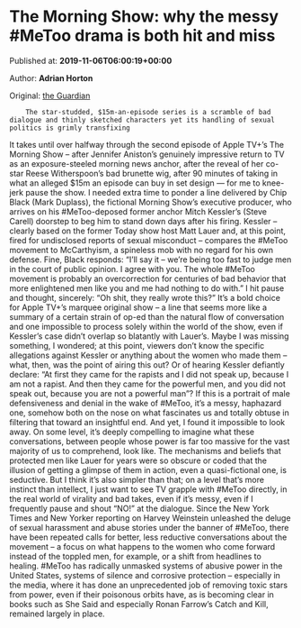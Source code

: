 
# The Morning Show: why the messy #MeToo drama is both hit and miss

Published at: **2019-11-06T06:00:19+00:00**

Author: **Adrian Horton**

Original: [the Guardian](https://www.theguardian.com/tv-and-radio/2019/nov/06/the-morning-show-jennifer-aniston-metoo)


        The star-studded, $15m-an-episode series is a scramble of bad dialogue and thinly sketched characters yet its handling of sexual politics is grimly transfixing
      
It takes until over halfway through the second episode of Apple TV+’s The Morning Show – after Jennifer Aniston’s genuinely impressive return to TV as an exposure-steeled morning news anchor, after the reveal of her co-star Reese Witherspoon’s bad brunette wig, after 90 minutes of taking in what an alleged $15m an episode can buy in set design — for me to knee-jerk pause the show.
I needed extra time to ponder a line delivered by Chip Black (Mark Duplass), the fictional Morning Show’s executive producer, who arrives on his #MeToo-deposed former anchor Mitch Kessler’s (Steve Carell) doorstep to beg him to stand down days after his firing. Kessler – clearly based on the former Today show host Matt Lauer and, at this point, fired for undisclosed reports of sexual misconduct – compares the #MeToo movement to McCarthyism, a spineless mob with no regard for his own defense. Fine, Black responds: “I’ll say it – we’re being too fast to judge men in the court of public opinion. I agree with you. The whole #MeToo movement is probably an overcorrection for centuries of bad behavior that more enlightened men like you and me had nothing to do with.”
I hit pause and thought, sincerely: “Oh shit, they really wrote this?” It’s a bold choice for Apple TV+’s marquee original show – a line that seems more like a summary of a certain strain of op-ed than the natural flow of conversation and one impossible to process solely within the world of the show, even if Kessler’s case didn’t overlap so blatantly with Lauer’s. Maybe I was missing something, I wondered; at this point, viewers don’t know the specific allegations against Kessler or anything about the women who made them – what, then, was the point of airing this out? Or of hearing Kessler defiantly declare: “At first they came for the rapists and I did not speak up, because I am not a rapist. And then they came for the powerful men, and you did not speak out, because you are not a powerful man”?
If this is a portrait of male defensiveness and denial in the wake of #MeToo, it’s a messy, haphazard one, somehow both on the nose on what fascinates us and totally obtuse in filtering that toward an insightful end. And yet, I found it impossible to look away. On some level, it’s deeply compelling to imagine what these conversations, between people whose power is far too massive for the vast majority of us to comprehend, look like. The mechanisms and beliefs that protected men like Lauer for years were so obscure or coded that the illusion of getting a glimpse of them in action, even a quasi-fictional one, is seductive. But I think it’s also simpler than that; on a level that’s more instinct than intellect, I just want to see TV grapple with #MeToo directly, in the real world of virality and bad takes, even if it’s messy, even if I frequently pause and shout “NO!” at the dialogue.
Since the New York Times and New Yorker reporting on Harvey Weinstein unleashed the deluge of sexual harassment and abuse stories under the banner of #MeToo, there have been repeated calls for better, less reductive conversations about the movement – a focus on what happens to the women who come forward instead of the toppled men, for example, or a shift from headlines to healing. #MeToo has radically unmasked systems of abusive power in the United States, systems of silence and corrosive protection – especially in the media, where it has done an unprecedented job of removing toxic stars from power, even if their poisonous orbits have, as is becoming clear in books such as She Said and especially Ronan Farrow’s Catch and Kill, remained largely in place.
